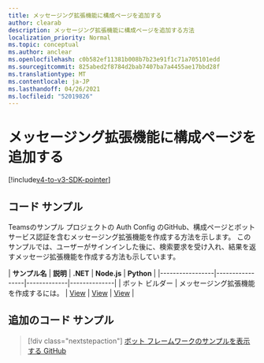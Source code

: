 ```yaml
---
title: メッセージング拡張機能に構成ページを追加する
author: clearab
description: メッセージング拡張機能に構成ページを追加する方法
localization_priority: Normal
ms.topic: conceptual
ms.author: anclear
ms.openlocfilehash: c0b582ef11381b008b7b23e91f1c71a705101edd
ms.sourcegitcommit: 825abed2f8784d2bab7407ba7a4455ae17bbd28f
ms.translationtype: MT
ms.contentlocale: ja-JP
ms.lasthandoff: 04/26/2021
ms.locfileid: "52019826"
---
```

# <a name="add-a-configuration-page-to-your-messaging-extension"></a>メッセージング拡張機能に構成ページを追加する

[!include[v4-to-v3-SDK-pointer](~/includes/v4-to-v3-pointer-me.md)]

## <a name="code-sample"></a>コード サンプル

Teamsのサンプル プロジェクトの Auth Config のGitHub、構成ページとボット サービス認証を含むメッセージング拡張機能を作成する方法を示します。 このサンプルでは、ユーザーがサインインした後に、検索要求を受け入れ、結果を返すメッセージ拡張機能を作成する方法も示しています。

| **サンプル名** | **説明** | **.NET** | **Node.js** | **Python** |
|-----------------|-----------------|-------------|--------------|
| ボット ビルダー | メッセージング拡張機能を作成するには。 | [View](https://github.com/microsoft/BotBuilder-Samples/tree/master/samples/csharp_dotnetcore/52.teams-messaging-extensions-search-auth-config) | [View](https://github.com/microsoft/BotBuilder-Samples/tree/master/samples/javascript_nodejs/52.teams-messaging-extensions-search-auth-config) | [View]( https://github.com/microsoft/BotBuilder-Samples/tree/main/samples/python/50.teams-messaging-extension-search) |

## <a name="additional-code-sample"></a>追加のコード サンプル

> [!div class="nextstepaction"]
> [ボット フレームワークのサンプルを表示する GitHub](https://github.com/microsoft/BotBuilder-Samples)
